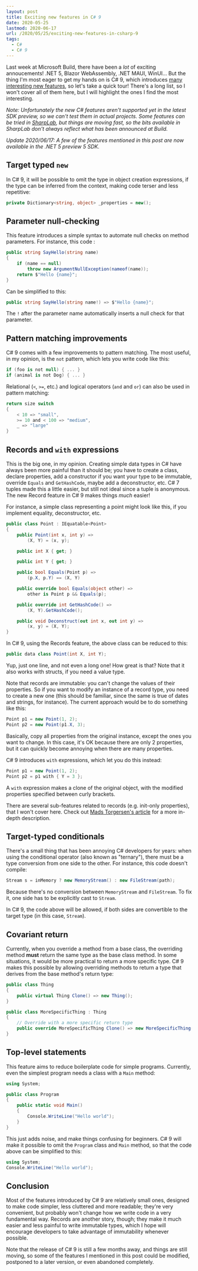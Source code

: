 ```yaml
---
layout: post
title: Exciting new features in C# 9
date: 2020-05-25
lastmod: 2020-06-17
url: /2020/05/25/exciting-new-features-in-csharp-9
tags:
  - C#
  - C# 9
---
```


Last week at Microsoft Build, there have been a *lot* of exciting annoucements! .NET 5, Blazor WebAssembly, .NET MAUI, WinUI… But the thing I'm most eager to get my hands on is C# 9, which introduces [many interesting new features](https://github.com/dotnet/roslyn/blob/master/docs/Language%20Feature%20Status.md), so let's take a quick tour! There's a long list, so I won't cover all of them here, but I will highlight the ones I find the most interesting.

*Note: Unfortunately the new C# features aren't supported yet in the latest SDK preview, so we can't test them in actual projects. Some features can be tried in [SharpLab](https://sharplab.io/), but things are moving fast, so the bits available in SharpLab don't always reflect what has been announced at Build.*

*Update 2020/06/17: A few of the features mentioned in this post are now available in the .NET 5 preview 5 SDK.*

## Target typed `new`

In C# 9, it will be possible to omit the type in object creation expressions, if the type can be inferred from the context, making code terser and less repetitive:

```csharp
private Dictionary<string, object> _properties = new();
```

## Parameter null-checking

This feature introduces a simple syntax to automate null checks on method parameters. For instance, this code :

```csharp
public string SayHello(string name)
{
    if (name == null)
        throw new ArgumentNullException(nameof(name));
    return $"Hello {name}";
}
```

Can be simplified to this:

```csharp
public string SayHello(string name!) => $"Hello {name}";
```

The `!` after the parameter name automatically inserts a null check for that parameter.

## Pattern matching improvements

C# 9 comes with a few improvements to pattern matching. The most useful, in my opinion, is the `not` pattern, which lets you write code like this:

```csharp
if (foo is not null) { ... }
if (animal is not Dog) { ... }
```

Relational (`<`, `>=`, etc.) and logical operators (`and` and `or`) can also be used in pattern matching:

```csharp
return size switch
{
    < 10 => "small",
    >= 10 and < 100 => "medium",
    _ => "large"
}
```

## Records and `with` expressions

This is the big one, in my opinion. Creating simple data types in C# have always been more painful than it should be; you have to create a class, declare properties, add a constructor if you want your type to be immutable, override `Equals` and `GetHashCode`, maybe add a deconstructor, etc. C# 7 tuples made this a little easier, but still not ideal since a tuple is anonymous. The new Record feature in C# 9 makes things *much* easier!

For instance, a simple class representing a point might look like this, if you implement equality, deconstructor, etc.

```csharp
public class Point : IEquatable<Point>
{
    public Point(int x, int y) =>
        (X, Y) = (x, y);

    public int X { get; }

    public int Y { get; }

    public bool Equals(Point p) =>
        (p.X, p.Y) == (X, Y)

    public override bool Equals(object other) =>
        other is Point p && Equals(p);

    public override int GetHashCode() =>
        (X, Y).GetHashCode();

    public void Deconstruct(out int x, out int y) =>
        (x, y) = (X, Y);
}
```

In C# 9, using the Records feature, the above class can be reduced to this:

```csharp
public data class Point(int X, int Y);
```

Yup, just one line, and not even a long one! How great is that? Note that it also works with structs, if you need a value type.

Note that records are immutable: you can't change the values of their properties. So if you want to modify an instance of a record type, you need to create a new one (this should be familiar, since the same is true of dates and strings, for instance). The current approach would be to do something like this:

```csharp
Point p1 = new Point(1, 2);
Point p2 = new Point(p1.X, 3);
```

Basically, copy all properties from the original instance, except the ones you want to change. In this case, it's OK because there are only 2 properties, but it can quickly become annoying when there are many properties.

C# 9 introduces `with` expressions, which let you do this instead:

```csharp
Point p1 = new Point(1, 2);
Point p2 = p1 with { Y = 3 };
```

A `with` expression makes a clone of the original object, with the modified properties specified between curly brackets.

There are several sub-features related to records (e.g. init-only properties), that I won't cover here. Check out [Mads Torgersen's article](https://devblogs.microsoft.com/dotnet/welcome-to-c-9-0/) for a more in-depth description.

## Target-typed conditionals

There's a small thing that has been annoying C# developers for years: when using the conditional operator (also known as "ternary"), there must be a type conversion from one side to the other. For instance, this code doesn't compile:

```csharp
Stream s = inMemory ? new MemoryStream() : new FileStream(path);
```

Because there's no conversion between `MemoryStream` and `FileStream`. To fix it, one side has to be explicitly cast to `Stream`.

In C# 9, the code above will be allowed, if both sides are convertible to the target type (in this case, `Stream`).

## Covariant return

Currently, when you override a method from a base class, the overriding method **must** return the same type as the base class method. In some situations, it would be more practical to return a more specific type. C# 9 makes this possible by allowing overriding methods to return a type that derives from the base method's return type:

```csharp
public class Thing
{
    public virtual Thing Clone() => new Thing();
}

public class MoreSpecificThing : Thing
{
    // Override with a more specific return type
    public override MoreSpecificThing Clone() => new MoreSpecificThing();
}
```

## Top-level statements

This feature aims to reduce boilerplate code for simple programs. Currently, even the simplest program needs a class with a `Main` method:

```csharp
using System;

public class Program
{
    public static void Main()
    {
        Console.WriteLine("Hello world");
    }
}
```

This just adds noise, and make things confusing for beginners. C# 9 will make it possible to omit the `Program` class and `Main` method, so that the code above can be simplified to this:

```csharp
using System;
Console.WriteLine("Hello world");
```

## Conclusion

Most of the features introduced by C# 9 are relatively small ones, designed to make code simpler, less cluttered and more readable; they're very convenient, but probably won't change how we write code in a very fundamental way. Records are another story, though; they make it much easier and less painful to write immutable types, which I hope will encourage developers to take advantage of immutability whenever possible.

Note that the release of C# 9 is still a few months away, and things are still moving, so some of the features I mentioned in this post could be modified, postponed to a later version, or even abandoned completely.